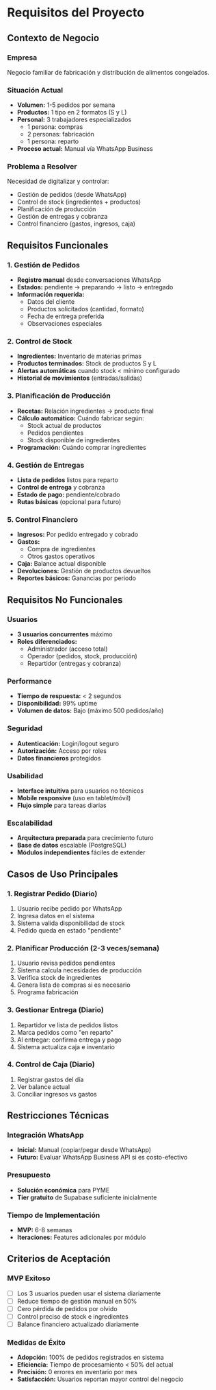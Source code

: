 # Requisitos del Proyecto

## Contexto de Negocio

### Empresa
Negocio familiar de fabricación y distribución de alimentos congelados.

### Situación Actual
- **Volumen:** 1-5 pedidos por semana
- **Productos:** 1 tipo en 2 formatos (S y L)
- **Personal:** 3 trabajadores especializados
  - 1 persona: compras
  - 2 personas: fabricación
  - 1 persona: reparto
- **Proceso actual:** Manual vía WhatsApp Business

### Problema a Resolver
Necesidad de digitalizar y controlar:
- Gestión de pedidos (desde WhatsApp)
- Control de stock (ingredientes + productos)
- Planificación de producción
- Gestión de entregas y cobranza
- Control financiero (gastos, ingresos, caja)

## Requisitos Funcionales

### 1. Gestión de Pedidos
- **Registro manual** desde conversaciones WhatsApp
- **Estados:** pendiente → preparando → listo → entregado
- **Información requerida:**
  - Datos del cliente
  - Productos solicitados (cantidad, formato)
  - Fecha de entrega preferida
  - Observaciones especiales

### 2. Control de Stock
- **Ingredientes:** Inventario de materias primas
- **Productos terminados:** Stock de productos S y L
- **Alertas automáticas** cuando stock < mínimo configurado
- **Historial de movimientos** (entradas/salidas)

### 3. Planificación de Producción
- **Recetas:** Relación ingredientes → producto final
- **Cálculo automático:** Cuándo fabricar según:
  - Stock actual de productos
  - Pedidos pendientes
  - Stock disponible de ingredientes
- **Programación:** Cuándo comprar ingredientes

### 4. Gestión de Entregas
- **Lista de pedidos** listos para reparto
- **Control de entrega** y cobranza
- **Estado de pago:** pendiente/cobrado
- **Rutas básicas** (opcional para futuro)

### 5. Control Financiero
- **Ingresos:** Por pedido entregado y cobrado
- **Gastos:** 
  - Compra de ingredientes
  - Otros gastos operativos
- **Caja:** Balance actual disponible
- **Devoluciones:** Gestión de productos devueltos
- **Reportes básicos:** Ganancias por periodo

## Requisitos No Funcionales

### Usuarios
- **3 usuarios concurrentes** máximo
- **Roles diferenciados:**
  - Administrador (acceso total)
  - Operador (pedidos, stock, producción)
  - Repartidor (entregas y cobranza)

### Performance
- **Tiempo de respuesta:** < 2 segundos
- **Disponibilidad:** 99% uptime
- **Volumen de datos:** Bajo (máximo 500 pedidos/año)

### Seguridad
- **Autenticación:** Login/logout seguro
- **Autorización:** Acceso por roles
- **Datos financieros** protegidos

### Usabilidad
- **Interface intuitiva** para usuarios no técnicos
- **Mobile responsive** (uso en tablet/móvil)
- **Flujo simple** para tareas diarias

### Escalabilidad
- **Arquitectura preparada** para crecimiento futuro
- **Base de datos** escalable (PostgreSQL)
- **Módulos independientes** fáciles de extender

## Casos de Uso Principales

### 1. Registrar Pedido (Diario)
1. Usuario recibe pedido por WhatsApp
2. Ingresa datos en el sistema
3. Sistema valida disponibilidad de stock
4. Pedido queda en estado "pendiente"

### 2. Planificar Producción (2-3 veces/semana)
1. Usuario revisa pedidos pendientes
2. Sistema calcula necesidades de producción
3. Verifica stock de ingredientes
4. Genera lista de compras si es necesario
5. Programa fabricación

### 3. Gestionar Entrega (Diario)
1. Repartidor ve lista de pedidos listos
2. Marca pedidos como "en reparto"
3. Al entregar: confirma entrega y pago
4. Sistema actualiza caja e inventario

### 4. Control de Caja (Diario)
1. Registrar gastos del día
2. Ver balance actual
3. Conciliar ingresos vs gastos

## Restricciones Técnicas

### Integración WhatsApp
- **Inicial:** Manual (copiar/pegar desde WhatsApp)
- **Futuro:** Evaluar WhatsApp Business API si es costo-efectivo

### Presupuesto
- **Solución económica** para PYME
- **Tier gratuito** de Supabase suficiente inicialmente

### Tiempo de Implementación
- **MVP:** 6-8 semanas
- **Iteraciones:** Features adicionales por módulo

## Criterios de Aceptación

### MVP Exitoso
- [ ] Los 3 usuarios pueden usar el sistema diariamente
- [ ] Reduce tiempo de gestión manual en 50%
- [ ] Cero pérdida de pedidos por olvido
- [ ] Control preciso de stock e ingredientes
- [ ] Balance financiero actualizado diariamente

### Medidas de Éxito
- **Adopción:** 100% de pedidos registrados en sistema
- **Eficiencia:** Tiempo de procesamiento < 50% del actual
- **Precisión:** 0 errores en inventario por mes
- **Satisfacción:** Usuarios reportan mayor control del negocio